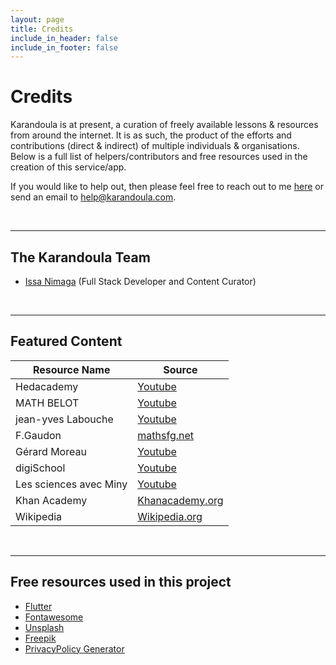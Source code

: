 ```yaml
---
layout: page
title: Credits
include_in_header: false
include_in_footer: false
---
```


# Credits

Karandoula is at present, a curation of freely available lessons & resources from around the internet. It is as such, the product of the efforts and contributions (direct & indirect) of multiple individuals & organisations. Below is a full list of helpers/contributors and free resources used in the creation of this service/app. 

If you would like to help out, then please feel free to reach out to me [here](https://issanimaga.com/contact/) or send an email to [help@karandoula.com](mailto:help@karandoula.com).

<br/>

________

## The Karandoula Team
- [Issa Nimaga](https://issanimaga.com) (Full Stack Developer and Content Curator)


<br/>

________
## Featured Content

| Resource Name      	| Source  	|
|--------------------	|---------	|
| Hedacademy         	| [Youtube](https://www.youtube.com/channel/UC8SRYHgGMqAYZehYdznaqvQ) 	|
| MATH BELOT         	| [Youtube](https://www.youtube.com/channel/UCIW7bnwFJN6-73VcJdppWzw) 	|
| jean-yves Labouche 	| [Youtube](https://www.youtube.com/channel/UCA-i2IV5_F1ak53ZbED1u1w) 	|
| F.Gaudon 	| [mathsfg.net ](http://mathsfg.net.free.fr/3e/trigonometrie/trigonometriehtml/trigonometriecours3e.html#x1-20001)	|
| Gérard Moreau 	| [Youtube](https://www.youtube.com/channel/UCs9EsZvA0qogco-RBQvx7bg) 	|
| digiSchool 	| [Youtube](https://www.youtube.com/channel/UCXHJxRgcRoQCQj9ElFD8HQg) 	|
|  Les sciences avec Miny	| [Youtube](https://www.youtube.com/channel/UC41_MtWyO3LLAgVwlAWqViQ) 	|
|  Khan Academy	| [Khanacademy.org ](https://fr.khanacademy.org/) |
| Wikipedia | [Wikipedia.org ](https://fr.wikipedia.org/) |

<br/>

________
## Free resources used in this project
- [Flutter](https://flutter.dev/) 
- [Fontawesome](https://fontawesome.com/)
- [Unsplash](https://unsplash.com/)
- [Freepik](https://www.freepik.com/)
- [PrivacyPolicy Generator](https://github.com/nisrulz/app-privacy-policy-generator)